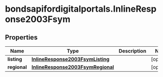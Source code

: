 # bondsapifordigitalportals.InlineResponse2003Fsym

## Properties

Name | Type | Description | Notes
------------ | ------------- | ------------- | -------------
**listing** | [**InlineResponse2003FsymListing**](InlineResponse2003FsymListing.md) |  | [optional] 
**regional** | [**InlineResponse2003FsymRegional**](InlineResponse2003FsymRegional.md) |  | [optional] 


